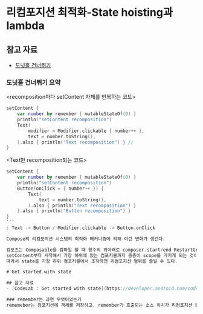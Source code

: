 # 리컴포지션 최적화-State hoisting과 lambda

## 참고 자료
- [도넛홀 건너뛰기](https://sungbin.land/optimizing-recomposition-in-jetpack-compose-donut-hole-skipping-6baf22f059bb)

### 도넛홀 건너뛰기 요약

<recomposition마다 setContent 자체를 반복하는 코드>
```kotlin
setContent {
    var number by remember { mutableStateOf(0) }
    println("setContent recomposition")
    Text(
        modifier = Modifier.clickable { number++ },
        text = number.toString(),
    ).also { println("Text recomposition") } // 
}
```

<Text만 recomposition되는 코드>
````kotlin
setContent {
    var number by remember { mutableStateOf(0) }
    println("setContent recomposition")
    Button(onClick = { number++ }) {
        Text(
            text = number.toString(),
        ).also { println("Text recomposition") }
    }.also { println("Button recomposition") }
}
```
: Text -> Button / Modifier.clickable -> Button.onClick

Compose의 리컴포지션 시스템의 최적화 메커니즘에 의해 이런 변화가 생긴다.

컴포즈는 Composable을 컴파일 할 때 함수의 위아래로 composer.start/end RestartGroup()을 호출해서 리컴포지션 스코프를 형성한다.
setContent부터 시작해서 가장 하위에 있는 컴포저블까지 층층이 scope를 가지게 되는 것이다.
따라서 state를 가장 하위 컴포저블에서 조작하면 리컴포지션 범위를 줄일 수 있다.

# Get started with state

## 참고 자료
- [CodeLab : Get started with state](https://developer.android.com/codelabs/jetpack-compose-state?hl=ko&continue=https%3A%2F%2Fdeveloper.android.com%2Fcourses%2Fpathways%2Fjetpack-compose-for-android-developers-1%3Fhl%3Dko%23codelab-https%3A%2F%2Fdeveloper.android.com%2Fcodelabs%2Fjetpack-compose-state)

### remember는 과연 무엇이었는가
rememeber는 컴포지션에 객체를 저장하고, remember가 호출되는 소스 위치가 리컴포지션 중에 다시 호출되지 않는다면 객체를 삭제하는 역할을 한다.


